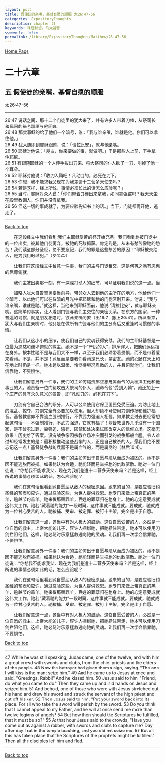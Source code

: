 ```yaml
---
layout: post
title: 假使徒的亲嘴，基督自愿的顺服 太26:47-56
categories: ExpositoryThoughts
description: chapter 26
keywords: 释经默想，马太福音
comments: false
permalink: /library/ExpositoryThoughts/Matthew/26_47-56
---
```

[ Home Page ]({{site.baseurl}}/index) <br>

<a name="0"></a>
# 二十六章 

## 五 假使徒的亲嘴，基督自愿的顺服

太26:47-56

***

26:47 说话之间，那十二个门徒里的犹大来了，并有许多人带着刀棒，从祭司长和民间的长老那里与他同来。<br>
26:48 那卖耶稣的给了他们一个暗号，说：「我与谁亲嘴，谁就是他。你们可以拿住他。」<br>
26:49 犹大随即到耶稣跟前，说：「请拉比安」，就与他亲嘴。<br>
26:50 耶稣对他说：「朋友，你来要做的事，就做吧。」于是那些人上前，下手拿住耶稣。<br>
26:51 有跟随耶稣的一个人伸手拔出刀来，将大祭司的仆人砍了一刀，削掉了他一个耳朵。<br>
26:52 耶稣对他说：「收刀入鞘吧！凡动刀的，必死在刀下。<br>
26:53 你想，我不能求我父现在为我差遣十二营多天使来吗？<br>
26:54 若是这样，经上所说，事情必须如此的话怎么应验呢？」<br>
26:55 当时，耶稣对众人说：「你们带着刀棒出来拿我，如同拿强盗吗？我天天坐在殿里教训人，你们并没有拿我。<br>
26:56 但这一切的事成就了，为要应验先知书上的话。」当下，门徒都离开他，逃走了。<br>

***

[Back to top](#0)

&emsp;&emsp;在这段经文中我们看到:我们主耶稣受苦的杯开始充满。我们看到祂被门徒中的一位出卖，被其他门徒离弃，被祂的死敌抓获。肯定的是，从未有愁苦像祂的愁苦！我们读这部分圣经，绝不要忘记，我们的罪是这些愁苦的原因！“耶稣被交给人，是为我们的过犯。”（罗4:25）

&emsp;&emsp;让我们在这段经文中留意一件事，我们的主与门徒相交，这是何等之满有恩惠的屈尊俯就。

&emsp;&emsp;我们主被出卖那一刻，有一深深打动人的细节，可以证明我们说的这一点。当

&emsp;&emsp;加略人犹大自告奋勇要当向导，带领众人去到他的主所在的地方，他给他们一个暗号，以此他们可以在昏暗的月光中把耶稣和祂的门徒区别开来。他说：“我与谁亲嘴，谁就是祂。”就这样，当他来到耶稣面前，他说.“请拉比安”，就与耶稣亲嘴。这简单的事实，让人看到门徒与我们主交往的亲密关系。在东方的国家，一种普遍的习惯，就是朋友相遇时，彼此亲嘴问安（出18:7；撒上20:41）。所以看来，犹大与我们主亲嘴时，他只是在做所有门徒与他们的主分离后又重逢时习惯做的事情。

&emsp;&emsp;让我们从这小小的细节，使我们自己的灵魂获得安慰。我们的主耶稣基督是一位最为恩慈和谦卑俯就的救主。祂不是一个“严厉的人”，排斥罪人，把他们远远挡在身外。按本性祂不是与我们大不一样，以至于我们必须带着畏惧，而不是带着爱来看祂。不是，并不是！祂反而是要我们看祂是兄长，是密友。祂的心肠在天上和在地上时仍是一样。祂永远以温柔、怜悯待境况卑微的人，并且俯就他们。让我们信靠祂，不要惧怕。

&emsp;&emsp;让我们留意另外一件事，我们的主如何谴责那些想用属血气的兵器捍卫他和他事业的人。祂责备一位门徒攻击大祭司的仆人，祂命令他“受到入鞘”。祂还加上一个庄严的具有永久意义的宣告，即“凡动刀的，必死在刀下”。

&emsp;&emsp;刀剑有它自己合法的职分，人可以公义使用它保卫国民免受压迫。为防止地上的混乱、掠夺，刀剑完全有必要加以使用。但人却绝不可使用刀剑传扬和维护福音。基督教信仰不靠流血强制推行，不靠武力强迫人相信。如果教会过去更经常想起这句话——不强制推行、不武力强迫，它就有福了！基督教世界几乎没有一个国家，是不曾犯过罪，靠强迫、惩罚、囚禁和处决来试图改变人的信仰立场。这毫无效果！历史给了答案。没有战争像因宗教立场冲突而引发的战争那般血腥。令人难过却经常发生的是：最积极推动这些战争的人，正是自己被杀的人。愿我们绝不要忘记这一点！基督徒争战的兵器不是属血气的，而是属灵的（林后10:4）。

&emsp;&emsp;让我们留意另外一件事：我们的主如何出于自愿与顺从而成为被囚的。祂不是因不能逃脱而被捕。如果祂认为合适，祂能轻而易举把祂的仇敌驱散。祂对一位门徒说：“你想我不能求我父，现在为我们差遣十二营多天使来吗？若是这样，经上所说的事情必须如此的话，怎么应验呢？

&emsp;&emsp;我们在这句话里看到祂自愿屈从敌人的秘密原因。祂来的目的，是要应验旧约圣经的预表和应许，通过应验这些，为世人提供救恩。祂专门来做上帝真正的羔羊，逾越节的羔羊。祂来做那替罪羊，百姓的罪孽归在祂身上。祂的心定意要成就这伟大工作。祂若“藏着祂的能力”一段时间，这件事就不能成就。要成就，祂就成为一位甘心受苦的人。祂被捕、受审、被定罪、被钉十字架，完全是出于自愿。

&emsp;&emsp;让我们留意这一点，这当中有对人极大的鼓励。这位自愿受苦的人，必然是一位自愿的救主。上帝大能的儿子，容许人捆绑祂，把祂抓住带走，祂本可以使用刀剑拦阻他们。这样，祂必随时乐意拯救逃向祂的灵魂。让我们再一次学会信靠祂，不要惧怕。

&emsp;&emsp;让我们留意另外一件事：我们的主如何出于自愿与顺从而成为被囚的。祂不是因不能逃脱而被捕。如果祂认为合适，祂能轻而易举把祂的仇敌驱散。祂对一位门徒说：“你想我不能求我父，现在为我们差遣十二营多天使来吗？若是这样，经上所说的事情必须如此的话，怎么应验呢？

&emsp;&emsp;我们在这句话里看到祂自愿屈从敌人的秘密原因。祂来的目的，是要应验旧约圣经的预表和应许，通过应验这些，为世人提供救恩。祂专门来做上帝真正的羔羊，逾越节的羔羊。祂来做那替罪羊，百姓的罪孽归在祂身上。祂的心定意要成就这伟大工作。祂若“藏着祂的能力”一段时间，这件事就不能成就。要成就，祂就成为一位甘心受苦的人。祂被捕、受审、被定罪、被钉十字架，完全是出于自愿。

&emsp;&emsp;让我们留意这一点，这当中有对人极大的鼓励。这位自愿受苦的人，必然是一位自愿的救主。上帝大能的儿子，容许人捆绑祂，把祂抓住带走，祂本可以使用刀剑拦阻他们。这样，祂必随时乐意拯救逃向祂的灵魂。让我们再一次学会信靠祂，不要惧怕。

[Back to top](#0)

***

47 While he was still speaking, Judas came, one of the twelve, and with him a great crowd with swords and clubs, from the chief priests and the elders of the people. 48 Now the betrayer had given them a sign, saying, "The one I will kiss is the man; seize him." 49 And he came up to Jesus at once and said, "Greetings, Rabbi!" And he kissed him. 50 Jesus said to him, "Friend, do what you came to do." Then they came up and laid hands on Jesus and seized him. 51 And behold, one of those who were with Jesus stretched out his hand and drew his sword and struck the servant of the high priest and cut off his ear. 52 Then Jesus said to him, "Put your sword back into its place. For all who take the sword will perish by the sword. 53 Do you think that I cannot appeal to my Father, and he will at once send me more than twelve legions of angels? 54 But how then should the Scriptures be fulfilled, that it must be so?" 55 At that hour Jesus said to the crowds, "Have you come out as against a robber, with swords and clubs to capture me? Day after day I sat in the temple teaching, and you did not seize me. 56 But all this has taken place that the Scriptures of the prophets might be fulfilled." Then all the disciples left him and fled.

***

[Back to top](#0)
